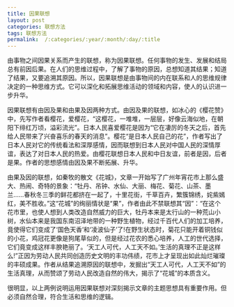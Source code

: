 ```yaml
---
title: 因果联想
layout: post
categories: 联想方法
tags: 联想方法
permalink:  /:categories/:year/:month/:day/:title
---
```


由事物之间因果关系而产生的联想，称为因果联想。任何事物的发生、发展和结局总有前因后果。在人们的思维过程中，了解了事物的原因，总想知道其结果；知道了结果，又要追溯其原因。所以，因果联想是由事物间的内在联系和人的思维规律决定的一种思维方式。它可以深化和拓展思维活动的领域和内容，使人的认识进一步升华。

因果联想有由因及果和由果及因两种方式。由因及果的联想，如冰心的《樱花赞》中，先写作者看樱花，爱樱花，“这樱花，一堆堆，一层层，好像云海似地，在朝阳下绯红万顷，溢彩流光”。日本人民喜爱樱花是因为“它在凄厉的冬天之后，首先给人民带来了兴奋喜乐的春天的消息”。樱花“是日本人民自己的花”，作者写出了日本人民对它的传统看法和深厚感情，因而联想到日本人民对中国人民的深情厚谊，表达了对日本人民的热爱。由樱花联想日本人民和中日友谊，前者是因，后者是果。作者的思想感情由因及果不断拓展、升华。

由果及因的联想，如秦牧的散文《花城》，文章一开始写了广州年宵花市上那么盛大、热闹、奇特的景象：“牡丹、吊钟、水仙、大丽、梅花、菊花、山茶、墨兰……春秋冬三季的鲜花都挤在一起了，十里花街，千草百卉，繁簇锦绣，姹紫嫣红，美不胜收。”这“花城”的绚丽情状是“果”，作者由此不禁联想其“因”：“在这个花市里，也使人想到人类改造自然威力的巨大，牡丹本来是太行山的一种荒山小树，水仙本来是我国东南沼泽地带的一种野生植物，经过千百代人们的加工培养，竟使得它们变成了‘国色天香’和‘凌波仙子’了!在野生状态时，菊花只能开着铜钱似的小花，鸡冠花更像是狗尾草似的，但是经过花农的悉心培养，人工的世代选择，它们竟变成这样丰腴艳丽了。‘天工人可代，人工天不如。’生活的真理不正是这样么!”正因为劳动人民共同创造历史文明的丰功伟绩，花市上才呈现出如此灿烂璀璨的丰硕成果。作者从结果追溯原因的联想中，发掘出“天工人可代，人工天不如”的生活真理，从而赞颂了劳动人民改造自然的伟大，揭示了“花城”的本质含义。

很明显，以上两例说明运用因果联想对深刻揭示文章的主题思想具有重要作用。但必须自然合理，符合生活和思维的逻辑。 